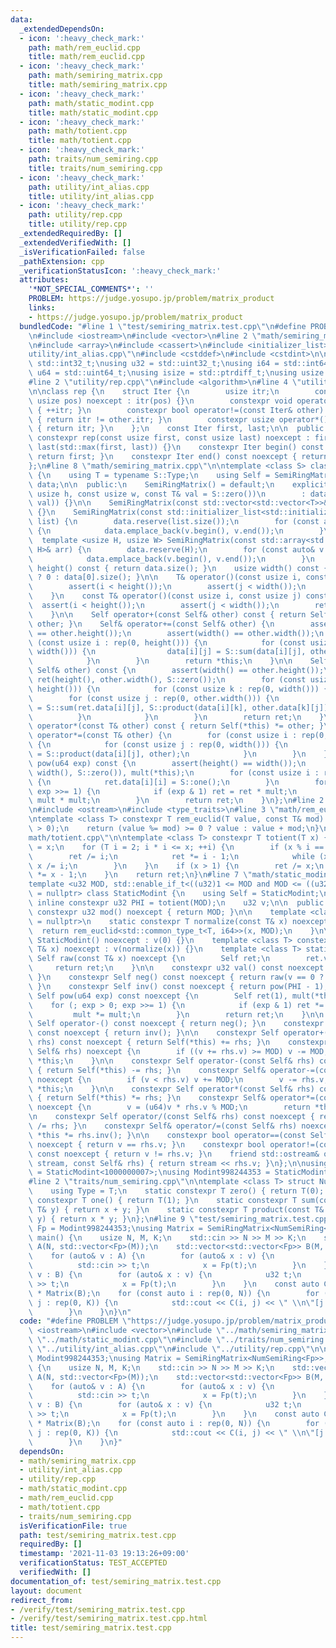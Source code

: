 ```yaml
---
data:
  _extendedDependsOn:
  - icon: ':heavy_check_mark:'
    path: math/rem_euclid.cpp
    title: math/rem_euclid.cpp
  - icon: ':heavy_check_mark:'
    path: math/semiring_matrix.cpp
    title: math/semiring_matrix.cpp
  - icon: ':heavy_check_mark:'
    path: math/static_modint.cpp
    title: math/static_modint.cpp
  - icon: ':heavy_check_mark:'
    path: math/totient.cpp
    title: math/totient.cpp
  - icon: ':heavy_check_mark:'
    path: traits/num_semiring.cpp
    title: traits/num_semiring.cpp
  - icon: ':heavy_check_mark:'
    path: utility/int_alias.cpp
    title: utility/int_alias.cpp
  - icon: ':heavy_check_mark:'
    path: utility/rep.cpp
    title: utility/rep.cpp
  _extendedRequiredBy: []
  _extendedVerifiedWith: []
  _isVerificationFailed: false
  _pathExtension: cpp
  _verificationStatusIcon: ':heavy_check_mark:'
  attributes:
    '*NOT_SPECIAL_COMMENTS*': ''
    PROBLEM: https://judge.yosupo.jp/problem/matrix_product
    links:
    - https://judge.yosupo.jp/problem/matrix_product
  bundledCode: "#line 1 \"test/semiring_matrix.test.cpp\"\n#define PROBLEM \"https://judge.yosupo.jp/problem/matrix_product\"\
    \n#include <iostream>\n#include <vector>\n#line 2 \"math/semiring_matrix.cpp\"\
    \n#include <array>\n#include <cassert>\n#include <initializer_list>\n#line 2 \"\
    utility/int_alias.cpp\"\n#include <cstddef>\n#include <cstdint>\n\nusing i32 =\
    \ std::int32_t;\nusing u32 = std::uint32_t;\nusing i64 = std::int64_t;\nusing\
    \ u64 = std::uint64_t;\nusing isize = std::ptrdiff_t;\nusing usize = std::size_t;\n\
    #line 2 \"utility/rep.cpp\"\n#include <algorithm>\n#line 4 \"utility/rep.cpp\"\
    \n\nclass rep {\n    struct Iter {\n        usize itr;\n        constexpr Iter(const\
    \ usize pos) noexcept : itr(pos) {}\n        constexpr void operator++() noexcept\
    \ { ++itr; }\n        constexpr bool operator!=(const Iter& other) const noexcept\
    \ { return itr != other.itr; }\n        constexpr usize operator*() const noexcept\
    \ { return itr; }\n    };\n    const Iter first, last;\n\n  public:\n    explicit\
    \ constexpr rep(const usize first, const usize last) noexcept : first(first),\
    \ last(std::max(first, last)) {}\n    constexpr Iter begin() const noexcept {\
    \ return first; }\n    constexpr Iter end() const noexcept { return last; }\n\
    };\n#line 8 \"math/semiring_matrix.cpp\"\n\ntemplate <class S> class SemiRingMatrix\
    \ {\n    using T = typename S::Type;\n    using Self = SemiRingMatrix;\n    std::vector<std::vector<T>>\
    \ data;\n\n  public:\n    SemiRingMatrix() = default;\n    explicit SemiRingMatrix(const\
    \ usize h, const usize w, const T& val = S::zero())\n        : data(h, std::vector<T>(w,\
    \ val)) {}\n\n    SemiRingMatrix(const std::vector<std::vector<T>>& vec) : data(vec)\
    \ {}\n    SemiRingMatrix(const std::initializer_list<std::initializer_list<T>>&\
    \ list) {\n        data.reserve(list.size());\n        for (const auto& v : list)\
    \ {\n            data.emplace_back(v.begin(), v.end());\n        }\n    }\n  \
    \  template <usize H, usize W> SemiRingMatrix(const std::array<std::array<T, W>,\
    \ H>& arr) {\n        data.reserve(H);\n        for (const auto& v : arr) {\n\
    \            data.emplace_back(v.begin(), v.end());\n        }\n    }\n\n    usize\
    \ height() const { return data.size(); }\n    usize width() const { return data.empty()\
    \ ? 0 : data[0].size(); }\n\n    T& operator()(const usize i, const usize j) {\n\
    \        assert(i < height());\n        assert(j < width());\n        return data[i][j];\n\
    \    }\n    const T& operator()(const usize i, const usize j) const {\n      \
    \  assert(i < height());\n        assert(j < width());\n        return data[i][j];\n\
    \    }\n\n    Self operator+(const Self& other) const { return Self(*this) +=\
    \ other; }\n    Self& operator+=(const Self& other) {\n        assert(height()\
    \ == other.height());\n        assert(width() == other.width());\n        for\
    \ (const usize i : rep(0, height())) {\n            for (const usize j : rep(0,\
    \ width())) {\n                data[i][j] = S::sum(data[i][j], other.data[i][j]);\n\
    \            }\n        }\n        return *this;\n    }\n\n    Self operator*(const\
    \ Self& other) const {\n        assert(width() == other.height());\n        Self\
    \ ret(height(), other.width(), S::zero());\n        for (const usize i : rep(0,\
    \ height())) {\n            for (const usize k : rep(0, width())) {\n        \
    \        for (const usize j : rep(0, other.width())) {\n                    ret.data[i][j]\
    \ = S::sum(ret.data[i][j], S::product(data[i][k], other.data[k][j]));\n      \
    \          }\n            }\n        }\n        return ret;\n    }\n\n    Self\
    \ operator*(const T& other) const { return Self(*this) *= other; }\n    Self&\
    \ operator*=(const T& other) {\n        for (const usize i : rep(0, height()))\
    \ {\n            for (const usize j : rep(0, width())) {\n                data[i][j]\
    \ = S::product(data[i][j], other);\n            }\n        }\n    }\n\n    Self\
    \ pow(u64 exp) const {\n        assert(height() == width());\n        Self ret(height(),\
    \ width(), S::zero()), mult(*this);\n        for (const usize i : rep(0, height()))\
    \ {\n            ret.data[i][i] = S::one();\n        }\n        for (; exp > 0;\
    \ exp >>= 1) {\n            if (exp & 1) ret = ret * mult;\n            mult =\
    \ mult * mult;\n        }\n        return ret;\n    }\n};\n#line 2 \"math/static_modint.cpp\"\
    \n#include <ostream>\n#include <type_traits>\n#line 3 \"math/rem_euclid.cpp\"\n\
    \ntemplate <class T> constexpr T rem_euclid(T value, const T& mod) {\n    assert(mod\
    \ > 0);\n    return (value %= mod) >= 0 ? value : value + mod;\n}\n#line 2 \"\
    math/totient.cpp\"\n\ntemplate <class T> constexpr T totient(T x) {\n    T ret\
    \ = x;\n    for (T i = 2; i * i <= x; ++i) {\n        if (x % i == 0) {\n    \
    \        ret /= i;\n            ret *= i - 1;\n            while (x % i == 0)\
    \ x /= i;\n        }\n    }\n    if (x > 1) {\n        ret /= x;\n        ret\
    \ *= x - 1;\n    }\n    return ret;\n}\n#line 7 \"math/static_modint.cpp\"\n\n\
    template <u32 MOD, std::enable_if_t<((u32)1 <= MOD and MOD <= ((u32)1 << 31))>*\
    \ = nullptr> class StaticModint {\n    using Self = StaticModint;\n\n    static\
    \ inline constexpr u32 PHI = totient(MOD);\n    u32 v;\n\n  public:\n    static\
    \ constexpr u32 mod() noexcept { return MOD; }\n\n    template <class T, std::enable_if_t<std::is_integral_v<T>>*\
    \ = nullptr>\n    static constexpr T normalize(const T& x) noexcept {\n      \
    \  return rem_euclid<std::common_type_t<T, i64>>(x, MOD);\n    }\n\n    constexpr\
    \ StaticModint() noexcept : v(0) {}\n    template <class T> constexpr StaticModint(const\
    \ T& x) noexcept : v(normalize(x)) {}\n    template <class T> static constexpr\
    \ Self raw(const T& x) noexcept {\n        Self ret;\n        ret.v = x;\n   \
    \     return ret;\n    }\n\n    constexpr u32 val() const noexcept { return v;\
    \ }\n    constexpr Self neg() const noexcept { return raw(v == 0 ? 0 : MOD - v);\
    \ }\n    constexpr Self inv() const noexcept { return pow(PHI - 1); }\n    constexpr\
    \ Self pow(u64 exp) const noexcept {\n        Self ret(1), mult(*this);\n    \
    \    for (; exp > 0; exp >>= 1) {\n            if (exp & 1) ret *= mult;\n   \
    \         mult *= mult;\n        }\n        return ret;\n    }\n\n    constexpr\
    \ Self operator-() const noexcept { return neg(); }\n    constexpr Self operator~()\
    \ const noexcept { return inv(); }\n\n    constexpr Self operator+(const Self&\
    \ rhs) const noexcept { return Self(*this) += rhs; }\n    constexpr Self& operator+=(const\
    \ Self& rhs) noexcept {\n        if ((v += rhs.v) >= MOD) v -= MOD;\n        return\
    \ *this;\n    }\n\n    constexpr Self operator-(const Self& rhs) const noexcept\
    \ { return Self(*this) -= rhs; }\n    constexpr Self& operator-=(const Self& rhs)\
    \ noexcept {\n        if (v < rhs.v) v += MOD;\n        v -= rhs.v;\n        return\
    \ *this;\n    }\n\n    constexpr Self operator*(const Self& rhs) const noexcept\
    \ { return Self(*this) *= rhs; }\n    constexpr Self& operator*=(const Self& rhs)\
    \ noexcept {\n        v = (u64)v * rhs.v % MOD;\n        return *this;\n    }\n\
    \n    constexpr Self operator/(const Self& rhs) const noexcept { return Self(*this)\
    \ /= rhs; }\n    constexpr Self& operator/=(const Self& rhs) noexcept { return\
    \ *this *= rhs.inv(); }\n\n    constexpr bool operator==(const Self& rhs) const\
    \ noexcept { return v == rhs.v; }\n    constexpr bool operator!=(const Self& rhs)\
    \ const noexcept { return v != rhs.v; }\n    friend std::ostream& operator<<(std::ostream&\
    \ stream, const Self& rhs) { return stream << rhs.v; }\n};\n\nusing Modint1000000007\
    \ = StaticModint<1000000007>;\nusing Modint998244353 = StaticModint<998244353>;\n\
    #line 2 \"traits/num_semiring.cpp\"\n\ntemplate <class T> struct NumSemiRing {\n\
    \    using Type = T;\n    static constexpr T zero() { return T(0); }\n    static\
    \ constexpr T one() { return T(1); }\n    static constexpr T sum(const T& x, const\
    \ T& y) { return x + y; }\n    static constexpr T product(const T& x, const T&\
    \ y) { return x * y; }\n};\n#line 9 \"test/semiring_matrix.test.cpp\"\n\nusing\
    \ Fp = Modint998244353;\nusing Matrix = SemiRingMatrix<NumSemiRing<Fp>>;\n\nint\
    \ main() {\n    usize N, M, K;\n    std::cin >> N >> M >> K;\n    std::vector<std::vector<Fp>>\
    \ A(N, std::vector<Fp>(M));\n    std::vector<std::vector<Fp>> B(M, std::vector<Fp>(K));\n\
    \    for (auto& v : A) {\n        for (auto& x : v) {\n            u32 t;\n  \
    \          std::cin >> t;\n            x = Fp(t);\n        }\n    }\n    for (auto&\
    \ v : B) {\n        for (auto& x : v) {\n            u32 t;\n            std::cin\
    \ >> t;\n            x = Fp(t);\n        }\n    }\n    const auto C = Matrix(A)\
    \ * Matrix(B);\n    for (const auto i : rep(0, N)) {\n        for (const auto\
    \ j : rep(0, K)) {\n            std::cout << C(i, j) << \" \\n\"[j + 1 == K];\n\
    \        }\n    }\n}\n"
  code: "#define PROBLEM \"https://judge.yosupo.jp/problem/matrix_product\"\n#include\
    \ <iostream>\n#include <vector>\n#include \"../math/semiring_matrix.cpp\"\n#include\
    \ \"../math/static_modint.cpp\"\n#include \"../traits/num_semiring.cpp\"\n#include\
    \ \"../utility/int_alias.cpp\"\n#include \"../utility/rep.cpp\"\n\nusing Fp =\
    \ Modint998244353;\nusing Matrix = SemiRingMatrix<NumSemiRing<Fp>>;\n\nint main()\
    \ {\n    usize N, M, K;\n    std::cin >> N >> M >> K;\n    std::vector<std::vector<Fp>>\
    \ A(N, std::vector<Fp>(M));\n    std::vector<std::vector<Fp>> B(M, std::vector<Fp>(K));\n\
    \    for (auto& v : A) {\n        for (auto& x : v) {\n            u32 t;\n  \
    \          std::cin >> t;\n            x = Fp(t);\n        }\n    }\n    for (auto&\
    \ v : B) {\n        for (auto& x : v) {\n            u32 t;\n            std::cin\
    \ >> t;\n            x = Fp(t);\n        }\n    }\n    const auto C = Matrix(A)\
    \ * Matrix(B);\n    for (const auto i : rep(0, N)) {\n        for (const auto\
    \ j : rep(0, K)) {\n            std::cout << C(i, j) << \" \\n\"[j + 1 == K];\n\
    \        }\n    }\n}"
  dependsOn:
  - math/semiring_matrix.cpp
  - utility/int_alias.cpp
  - utility/rep.cpp
  - math/static_modint.cpp
  - math/rem_euclid.cpp
  - math/totient.cpp
  - traits/num_semiring.cpp
  isVerificationFile: true
  path: test/semiring_matrix.test.cpp
  requiredBy: []
  timestamp: '2021-11-03 19:13:26+09:00'
  verificationStatus: TEST_ACCEPTED
  verifiedWith: []
documentation_of: test/semiring_matrix.test.cpp
layout: document
redirect_from:
- /verify/test/semiring_matrix.test.cpp
- /verify/test/semiring_matrix.test.cpp.html
title: test/semiring_matrix.test.cpp
---
```

